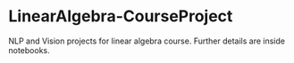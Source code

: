 # LinearAlgebra-CourseProject
NLP and Vision projects for linear algebra course. Further details are inside notebooks.
